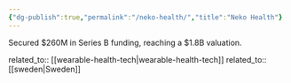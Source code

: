 ```yaml
---
{"dg-publish":true,"permalink":"/neko-health/","title":"Neko Health"}
---
```



Secured $260M in Series B funding, reaching a $1.8B valuation.

related_to:: [[wearable-health-tech\|wearable-health-tech]]
related_to:: [[sweden\|Sweden]]
